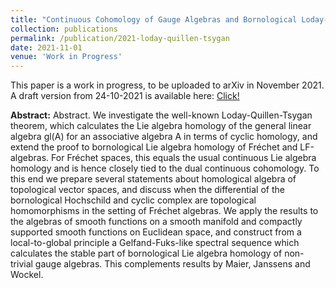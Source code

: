 ```yaml
---
title: "Continuous Cohomology of Gauge Algebras and Bornological Loday-Quillen-Tsygan Theorems"
collection: publications
permalink: /publication/2021-loday-quillen-tsygan
date: 2021-11-01
venue: 'Work in Progress'
---
```


This paper is a work in progress, to be uploaded to arXiv in November 2021. A draft version from 24-10-2021 is available here: <a href="../files/Loday-Quillen-24-10.pdf">Click!</a>
 
<b>Abstract:</b> Abstract. We investigate the well-known Loday-Quillen-Tsygan theorem, which calculates the Lie algebra homology of the general linear algebra gl(A) for an associative algebra A in terms of cyclic homology, and extend the proof to bornological Lie algebra homology of Fréchet and LF-algebras. For Fréchet spaces, this equals the usual continuous Lie algebra homology and is hence closely tied to the dual continuous cohomology.
To this end we prepare several statements about homological algebra of topological vector spaces, and discuss when the differential of the bornological Hochschild and cyclic complex are topological homomorphisms in the setting of Fréchet algebras.
We apply the results to the algebras of smooth functions on a smooth manifold and compactly supported smooth functions on Euclidean space, and construct from a local-to-global principle a Gelfand-Fuks-like spectral sequence which calculates the stable part of bornological Lie algebra homology of non-trivial gauge algebras. This complements results by Maier, Janssens and Wockel.
